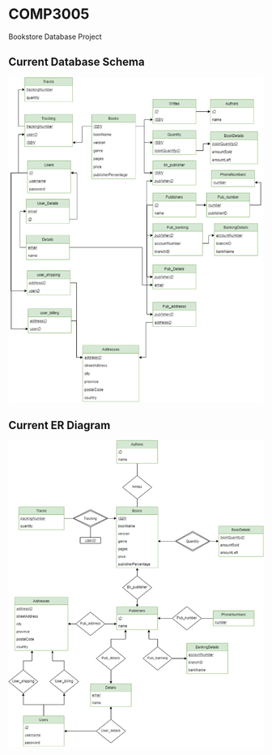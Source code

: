 # COMP3005
Bookstore Database Project

## Current Database Schema
<p style="text-align:right">
<img src="Diagrams/Database%20Schema%20Diagram.png" alt="DB Schema">
</p>

## Current ER Diagram
<p style="text-align:right">
<img src="Diagrams/ER%20diagram.png" alt="ER Diagram">
</p>
